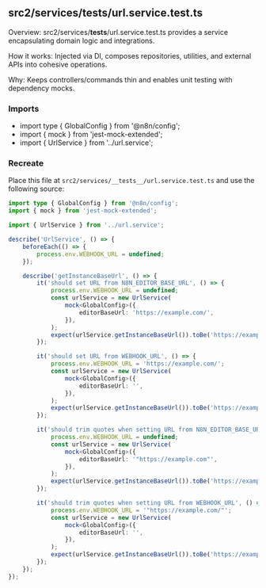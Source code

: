 ## src2/services/__tests__/url.service.test.ts

Overview: src2/services/__tests__/url.service.test.ts provides a service encapsulating domain logic and integrations.

How it works: Injected via DI, composes repositories, utilities, and external APIs into cohesive operations.

Why: Keeps controllers/commands thin and enables unit testing with dependency mocks.

### Imports

- import type { GlobalConfig } from '@n8n/config';
- import { mock } from 'jest-mock-extended';
- import { UrlService } from '../url.service';

### Recreate

Place this file at `src2/services/__tests__/url.service.test.ts` and use the following source:

```ts
import type { GlobalConfig } from '@n8n/config';
import { mock } from 'jest-mock-extended';

import { UrlService } from '../url.service';

describe('UrlService', () => {
	beforeEach(() => {
		process.env.WEBHOOK_URL = undefined;
	});

	describe('getInstanceBaseUrl', () => {
		it('should set URL from N8N_EDITOR_BASE_URL', () => {
			process.env.WEBHOOK_URL = undefined;
			const urlService = new UrlService(
				mock<GlobalConfig>({
					editorBaseUrl: 'https://example.com/',
				}),
			);
			expect(urlService.getInstanceBaseUrl()).toBe('https://example.com');
		});

		it('should set URL from WEBHOOK_URL', () => {
			process.env.WEBHOOK_URL = 'https://example.com/';
			const urlService = new UrlService(
				mock<GlobalConfig>({
					editorBaseUrl: '',
				}),
			);
			expect(urlService.getInstanceBaseUrl()).toBe('https://example.com');
		});

		it('should trim quotes when setting URL from N8N_EDITOR_BASE_URL', () => {
			process.env.WEBHOOK_URL = undefined;
			const urlService = new UrlService(
				mock<GlobalConfig>({
					editorBaseUrl: '"https://example.com"',
				}),
			);
			expect(urlService.getInstanceBaseUrl()).toBe('https://example.com');
		});

		it('should trim quotes when setting URL from WEBHOOK_URL', () => {
			process.env.WEBHOOK_URL = '"https://example.com/"';
			const urlService = new UrlService(
				mock<GlobalConfig>({
					editorBaseUrl: '',
				}),
			);
			expect(urlService.getInstanceBaseUrl()).toBe('https://example.com');
		});
	});
});

```

